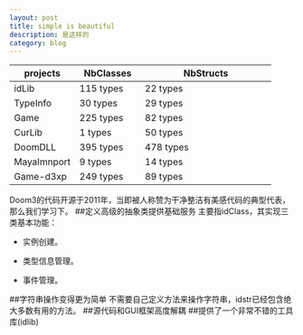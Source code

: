 ```yaml
---
layout: post
title: simple is beautiful
description: 是这样的
category: blog
---
```



<table cellpadding="0" border="0" cellspacing="0" id="senfe">
	<thead>
		<tr>
			<th width="25%">projects</th>
			<th width="25%">NbClasses</th>
			<th width="50%">NbStructs</th>
		</tr>
	</thead>
	<tbody>
		<tr><td>idLib</td><td>115 types</td><td>22 types</td></tr>
		<tr><td>TypeInfo</td><td>30 types</td><td>29 types</td></tr>
		<tr><td>Game</td><td>225 types</td><td>82 types</td></tr>
		<tr><td>CurLib</td><td>1 types</td><td>50 types</td></tr>
		<tr><td>DoomDLL</td><td>395 types</td><td>478 types</td></tr>
		<tr><td>MayaImnport</td><td>9 types</td><td>14 types</td></tr>
		<tr><td>Game-d3xp</td><td>249 types</td><td>89 types</td></tr>
	</tbody>
</table>

Doom3的代码开源于2011年，当即被人称赞为干净整洁有美感代码的典型代表，那么我们学习下。
##定义高级的抽象类提供基础服务
  主要指idClass，其实现三类基本功能：
  
* 实例创建。

* 类型信息管理。

* 事件管理。

##字符串操作变得更为简单
不需要自己定义方法来操作字符串，idstr已经包含绝大多数有用的方法。
##源代码和GUI框架高度解耦
##提供了一个非常不错的工具库(idlib)

    

    


    

